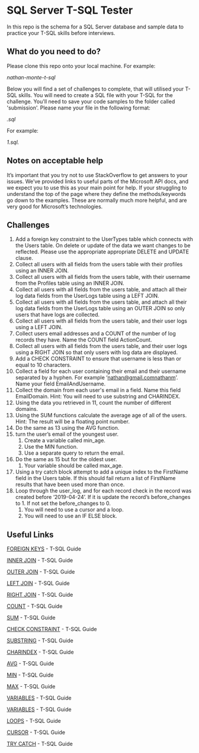 # SQL Server T-SQL Tester

In this repo is the schema for a SQL Server database and sample data to practice your T-SQL skills before interviews.

## What do you need to do?

Please clone this repo onto your local machine. For example:

*nathan-monte-t-sql*

Below you will find a set of challenges to complete, that will utilised your T-SQL skills. You will need to create a SQL file with your T-SQL for the challenge. You'll need to save your code samples to the folder called 'submission'. Please name your file in the following format:

*<question-number>.sql*

For example:

*1.sql.*

## Notes on acceptable help

It’s important that you try not to use StackOverflow to get answers to your issues. We’ve provided links to useful parts of the Microsoft API docs, and we expect you to use this as your main point for help. If your struggling to understand the top of the page where they define the methods/keywords go down to the examples. These are normally much more helpful, and are very good for Microsoft’s technologies.

## Challenges
1. Add a foreign key constraint to the UserTypes table which connects with the Users table. On delete or update of the data we want changes to be reflected. Please use the appropriate appropriate DELETE and UPDATE clause.
2. Collect all users with all fields from the users table with their profiles using an INNER JOIN.
3. Collect all users with all fields from the users table, with their username from the Profiles table using an INNER JOIN.
4. Collect all users with all fields from the users table, and attach all their log data fields from the UserLogs table using a LEFT JOIN.
5. Collect all users with all fields from the users table, and attach all their log data fields from the UserLogs table using an OUTER JOIN so only users that have logs are collected.
6. Collect all users with all fields from the users table, and their user logs using a LEFT JOIN.
7. Collect users email addresses and a COUNT of the number of log records they have. Name the COUNT field ActionCount. 
8. Collect all users with all fields from the users table, and their user logs using a RIGHT JOIN so that only users with log data are displayed.
9. Add a CHECK CONSTRAINT to ensure that username is less than or equal to 10 characters.
10. Collect a field for each user containing their email and their username separated by a hyphen. For example ‘nathan@gmail.comnathanm’. Name your field EmailAndUsername.
11. Collect the domain from each user's email in a field. Name this field EmailDomain. Hint: You will need to use substring and CHARINDEX.
12. Using the data you retrieved in 11, count the number of different domains.
13. Using the SUM functions calculate the average age of all of the users. Hint: The result will be a floating point number.
14. Do the same as 13 using the AVG function.
15. turn the user’s email of the youngest user.
    1. Create a variable called min_age.  
    1. Use the MIN function.
    2. Use a separate query to return the email.
16. Do the same as 15 but for the oldest user.
    1. Your variable should be called max_age.
17. Using a try catch block attempt to add a unique index to the FirstName field in the Users table. If this should fail return a list of FirstName results that have been used more than once.
18. Loop through the user_log, and for each record check in the record was created before ‘2019-04-24’. If it is update the record’s before_changes to 1. If not set the before_changes to 0.
    1. You will need to use a cursor and a loop.
    2. You will need to use an IF ELSE block.

## Useful Links

[FOREIGN KEYS](https://docs.microsoft.com/en-us/sql/relational-databases/tables/create-foreign-key-relationships?view=sql-server-2017) - T-SQL Guide

[INNER JOIN](https://docs.microsoft.com/en-us/sql/relational-databases/performance/joins?view=sql-server-2017) - T-SQL Guide

[OUTER JOIN](https://docs.microsoft.com/en-us/sql/relational-databases/performance/joins?view=sql-server-2017) - T-SQL Guide

[LEFT JOIN](https://docs.microsoft.com/en-us/sql/relational-databases/performance/joins?view=sql-server-2017) - T-SQL Guide

[RIGHT JOIN](https://docs.microsoft.com/en-us/sql/relational-databases/performance/joins?view=sql-server-2017) - T-SQL Guide

[COUNT](https://docs.microsoft.com/en-us/sql/t-sql/functions/count-transact-sql?view=sql-server-2017) - T-SQL Guide

[SUM](https://docs.microsoft.com/en-us/sql/t-sql/functions/sum-transact-sql?view=sql-server-2017) - T-SQL Guide

[CHECK CONSTRAINT](https://docs.microsoft.com/en-us/sql/relational-databases/tables/create-check-constraints?view=sql-server-2017) - T-SQL Guide

[SUBSTRING](https://docs.microsoft.com/en-us/sql/t-sql/functions/substring-transact-sql?view=sql-server-2017) - T-SQL Guide

[CHARINDEX](https://docs.microsoft.com/en-us/sql/t-sql/functions/charindex-transact-sql?view=sql-server-2017) - T-SQL Guide

[AVG](https://docs.microsoft.com/en-us/sql/t-sql/functions/avg-transact-sql?view=sql-server-2017) - T-SQL Guide

[MIN](https://docs.microsoft.com/en-us/sql/t-sql/functions/min-transact-sql?view=sql-server-2017) - T-SQL Guide

[MAX](https://docs.microsoft.com/en-us/sql/t-sql/functions/max-transact-sql?view=sql-server-2017) - T-SQL Guide

[VARIABLES](https://docs.microsoft.com/en-us/sql/t-sql/language-elements/declare-local-variable-transact-sql?view=sql-server-2017) - T-SQL Guide

[VARIABLES](https://docs.microsoft.com/en-us/sql/t-sql/language-elements/variables-transact-sql?view=sql-server-2017) - T-SQL Guide

[LOOPS](https://docs.microsoft.com/en-us/sql/t-sql/language-elements/while-transact-sql?view=sql-server-2017) - T-SQL Guide

[CURSOR](https://docs.microsoft.com/en-us/sql/t-sql/language-elements/cursors-transact-sql?view=sql-server-2017) - T-SQL Guide

[TRY CATCH](https://docs.microsoft.com/en-us/sql/t-sql/language-elements/try-catch-transact-sql?view=sql-server-2017) - T-SQL Guide

